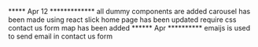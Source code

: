  
 ***** Apr 12 *************
 all dummy components are added
 carousel has been made using react slick
 home page has been updated require css
 contact us form map has been added
 ****** Apr **********
 emaijs is used to send email in contact us form